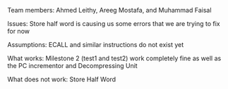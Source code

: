 Team members: 
	Ahmed Leithy, Areeg Mostafa, and  Muhammad Faisal

Issues: 
	Store half word is causing us some errors that we are trying to fix for now

Assumptions:
	ECALL and similar instructions do not exist yet	

What works: 
	Milestone 2 (test1 and test2) work completely fine as well as the PC incrementor and Decompressing Unit

What does not work: 
	Store Half Word
